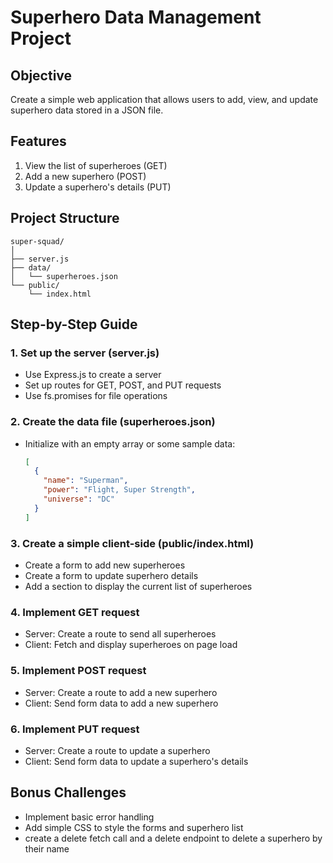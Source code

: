 # Superhero Data Management Project

## Objective

Create a simple web application that allows users to add, view, and update superhero data stored in a JSON file.

## Features

1. View the list of superheroes (GET)
2. Add a new superhero (POST)
3. Update a superhero's details (PUT)

## Project Structure

```
super-squad/
│
├── server.js
├── data/
│   └── superheroes.json
└── public/
    └── index.html
```

## Step-by-Step Guide

### 1. Set up the server (server.js)

- Use Express.js to create a server
- Set up routes for GET, POST, and PUT requests
- Use fs.promises for file operations

### 2. Create the data file (superheroes.json)

- Initialize with an empty array or some sample data:
  ```json
  [
    {
      "name": "Superman",
      "power": "Flight, Super Strength",
      "universe": "DC"
    }
  ]
  ```

### 3. Create a simple client-side (public/index.html)

- Create a form to add new superheroes
- Create a form to update superhero details
- Add a section to display the current list of superheroes

### 4. Implement GET request

- Server: Create a route to send all superheroes
- Client: Fetch and display superheroes on page load

### 5. Implement POST request

- Server: Create a route to add a new superhero
- Client: Send form data to add a new superhero

### 6. Implement PUT request

- Server: Create a route to update a superhero
- Client: Send form data to update a superhero's details

## Bonus Challenges

- Implement basic error handling
- Add simple CSS to style the forms and superhero list
- create a delete fetch call and a delete endpoint to delete a superhero by their name
